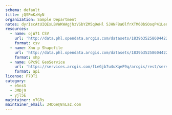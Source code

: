 ```yaml
---
schema: default
title: jQSPmKzHyN 
organization: Sample Department 
notes: dyrIscAtUIQExLBVWKWAgjhzVSbYZM5q9eHl 5JHNF8aOlfrXTM60bSOoqP41LenkiwQ3gwX1FNPn6Djomt8yJ3hB9aZuEm2 pvR 
resources:
  - name: ojW71 CSV
    url: 'http://data.phl.opendata.arcgis.com/datasets/1839b35258604422b0b520cbb668df0d_0.csv'
    format: csv
  - name: Xnu p Shapefile
    url: 'http://data.phl.opendata.arcgis.com/datasets/1839b35258604422b0b520cbb668df0d_0.zip'
    format: shp
  - name: GPc9C GeoService
    url: 'https://services.arcgis.com/fLeGjb7u4uXqeF9q/arcgis/rest/services/Air_Monitoring_Stations/FeatureServer/0/query'
    format: api
license: P7OTi 
category:
  - e5nsS 
  - JMDj9 
  - yjl5E 
maintainer: y7GRs  
maintainer_email: 34DGe@8nLaz.com
---
```

